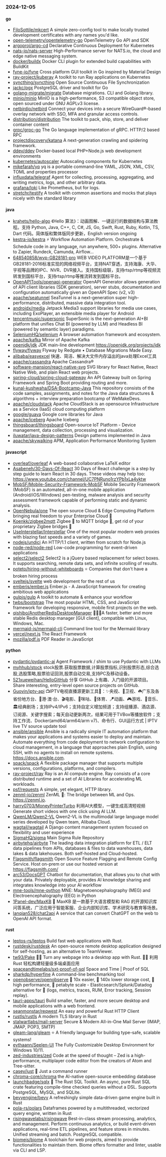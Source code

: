 ### 2024-12-05

#### go
* [FiloSottile/mkcert](https://github.com/FiloSottile/mkcert) A simple zero-config tool to make locally trusted development certificates with any names you'd like.
* [open-telemetry/opentelemetry-go](https://github.com/open-telemetry/opentelemetry-go) OpenTelemetry Go API and SDK
* [argoproj/argo-cd](https://github.com/argoproj/argo-cd) Declarative Continuous Deployment for Kubernetes
* [nats-io/nats-server](https://github.com/nats-io/nats-server) High-Performance server for NATS.io, the cloud and edge native messaging system.
* [docker/buildx](https://github.com/docker/buildx) Docker CLI plugin for extended build capabilities with BuildKit
* [fyne-io/fyne](https://github.com/fyne-io/fyne) Cross platform GUI toolkit in Go inspired by Material Design
* [ray-project/kuberay](https://github.com/ray-project/kuberay) A toolkit to run Ray applications on Kubernetes
* [syncthing/syncthing](https://github.com/syncthing/syncthing) Open Source Continuous File Synchronization
* [jackc/pgx](https://github.com/jackc/pgx) PostgreSQL driver and toolkit for Go
* [golang-migrate/migrate](https://github.com/golang-migrate/migrate) Database migrations. CLI and Golang library.
* [minio/minio](https://github.com/minio/minio) MinIO is a high-performance, S3 compatible object store, open sourced under GNU AGPLv3 license.
* [netbirdio/netbird](https://github.com/netbirdio/netbird) Connect your devices into a secure WireGuard®-based overlay network with SSO, MFA and granular access controls.
* [distribution/distribution](https://github.com/distribution/distribution) The toolkit to pack, ship, store, and deliver container content
* [grpc/grpc-go](https://github.com/grpc/grpc-go) The Go language implementation of gRPC. HTTP/2 based RPC
* [projectdiscovery/katana](https://github.com/projectdiscovery/katana) A next-generation crawling and spidering framework.
* [ddev/ddev](https://github.com/ddev/ddev) Docker-based local PHP+Node.js web development environments
* [kubernetes/autoscaler](https://github.com/kubernetes/autoscaler) Autoscaling components for Kubernetes
* [mikefarah/yq](https://github.com/mikefarah/yq) yq is a portable command-line YAML, JSON, XML, CSV, TOML and properties processor
* [influxdata/telegraf](https://github.com/influxdata/telegraf) Agent for collecting, processing, aggregating, and writing metrics, logs, and other arbitrary data.
* [grafana/loki](https://github.com/grafana/loki) Like Prometheus, but for logs.
* [stretchr/testify](https://github.com/stretchr/testify) A toolkit with common assertions and mocks that plays nicely with the standard library

#### java
* [krahets/hello-algo](https://github.com/krahets/hello-algo) 《Hello 算法》：动画图解、一键运行的数据结构与算法教程。支持 Python, Java, C++, C, C#, JS, Go, Swift, Rust, Ruby, Kotlin, TS, Dart 代码。简体版和繁体版同步更新，English version ongoing
* [kestra-io/kestra](https://github.com/kestra-io/kestra) ⚡ Workflow Automation Platform. Orchestrate & Schedule code in any language, run anywhere, 500+ plugins. Alternative to Zapier, Rundeck, Camunda, Airflow...
* [648540858/wvp-GB28181-pro](https://github.com/648540858/wvp-GB28181-pro) WEB VIDEO PLATFORM是一个基于GB28181-2016标准实现的网络视频平台，支持NAT穿透，支持海康、大华、宇视等品牌的IPC、NVR、DVR接入。支持国标级联，支持rtsp/rtmp等视频流转发到国标平台，支持rtsp/rtmp等推流转发到国标平台。
* [OpenAPITools/openapi-generator](https://github.com/OpenAPITools/openapi-generator) OpenAPI Generator allows generation of API client libraries (SDK generation), server stubs, documentation and configuration automatically given an OpenAPI Spec (v2, v3)
* [apache/seatunnel](https://github.com/apache/seatunnel) SeaTunnel is a next-generation super high-performance, distributed, massive data integration tool.
* [androidx/media](https://github.com/androidx/media) Jetpack Media3 support libraries for media use cases, including ExoPlayer, an extensible media player for Android
* [tencentmusic/supersonic](https://github.com/tencentmusic/supersonic) SuperSonic is the next-generation AI+BI platform that unifies Chat BI (powered by LLM) and Headless BI (powered by semantic layer) paradigms.
* [SeleniumHQ/selenium](https://github.com/SeleniumHQ/selenium) A browser automation framework and ecosystem.
* [apache/kafka](https://github.com/apache/kafka) Mirror of Apache Kafka
* [openjdk/jdk](https://github.com/openjdk/jdk) JDK main-line development https://openjdk.org/projects/jdk
* [flyway/flyway](https://github.com/flyway/flyway) Flyway by Redgate • Database Migrations Made Easy.
* [alibaba/easyexcel](https://github.com/alibaba/easyexcel) 快速、简洁、解决大文件内存溢出的java处理Excel工具
* [apache/cassandra](https://github.com/apache/cassandra) Apache Cassandra®
* [software-mansion/react-native-svg](https://github.com/software-mansion/react-native-svg) SVG library for React Native, React Native Web, and plain React web projects.
* [spring-cloud/spring-cloud-gateway](https://github.com/spring-cloud/spring-cloud-gateway) An API Gateway built on Spring Framework and Spring Boot providing routing and more.
* [kunal-kushwaha/DSA-Bootcamp-Java](https://github.com/kunal-kushwaha/DSA-Bootcamp-Java) This repository consists of the code samples, assignments, and notes for the Java data structures & algorithms + interview preparation bootcamp of WeMakeDevs.
* [apache/cloudstack](https://github.com/apache/cloudstack) Apache CloudStack is an opensource Infrastructure as a Service (IaaS) cloud computing platform
* [google/guava](https://github.com/google/guava) Google core libraries for Java
* [apache/iceberg](https://github.com/apache/iceberg) Apache Iceberg
* [thingsboard/thingsboard](https://github.com/thingsboard/thingsboard) Open-source IoT Platform - Device management, data collection, processing and visualization.
* [iluwatar/java-design-patterns](https://github.com/iluwatar/java-design-patterns) Design patterns implemented in Java
* [apache/skywalking](https://github.com/apache/skywalking) APM, Application Performance Monitoring System

#### javascript
* [overleaf/overleaf](https://github.com/overleaf/overleaf) A web-based collaborative LaTeX editor
* [Asabeneh/30-Days-Of-React](https://github.com/Asabeneh/30-Days-Of-React) 30 Days of React challenge is a step by step guide to learn React in 30 days. These videos may help too: https://www.youtube.com/channel/UC7PNRuno1rzYPb1xLa4yktw
* [MobSF/Mobile-Security-Framework-MobSF](https://github.com/MobSF/Mobile-Security-Framework-MobSF) Mobile Security Framework (MobSF) is an automated, all-in-one mobile application (Android/iOS/Windows) pen-testing, malware analysis and security assessment framework capable of performing static and dynamic analysis.
* [OpenNebula/one](https://github.com/OpenNebula/one) The open source Cloud & Edge Computing Platform bringing real freedom to your Enterprise Cloud 🚀
* [Koenkk/zigbee2mqtt](https://github.com/Koenkk/zigbee2mqtt) Zigbee 🐝 to MQTT bridge 🌉, get rid of your proprietary Zigbee bridges 🔨
* [UseInterstellar/Interstellar](https://github.com/UseInterstellar/Interstellar) One of the most popular modern web proxies with blazing fast speeds and a variety of games.
* [nodejs/undici](https://github.com/nodejs/undici) An HTTP/1.1 client, written from scratch for Node.js
* [node-red/node-red](https://github.com/node-red/node-red) Low-code programming for event-driven applications
* [select2/select2](https://github.com/select2/select2) Select2 is a jQuery based replacement for select boxes. It supports searching, remote data sets, and infinite scrolling of results.
* [poteto/hiring-without-whiteboards](https://github.com/poteto/hiring-without-whiteboards) ⭐️ Companies that don't have a broken hiring process
* [sveltejs/svelte](https://github.com/sveltejs/svelte) web development for the rest of us
* [emberjs/ember.js](https://github.com/emberjs/ember.js) Ember.js - A JavaScript framework for creating ambitious web applications
* [gulpjs/gulp](https://github.com/gulpjs/gulp) A toolkit to automate & enhance your workflow
* [twbs/bootstrap](https://github.com/twbs/bootstrap) The most popular HTML, CSS, and JavaScript framework for developing responsive, mobile first projects on the web.
* [qishibo/AnotherRedisDesktopManager](https://github.com/qishibo/AnotherRedisDesktopManager) 🚀🚀🚀A faster, better and more stable Redis desktop manager [GUI client], compatible with Linux, Windows, Mac.
* [mermaid-js/mermaid-cli](https://github.com/mermaid-js/mermaid-cli) Command line tool for the Mermaid library
* [vercel/next.js](https://github.com/vercel/next.js) The React Framework
* [mozilla/pdf.js](https://github.com/mozilla/pdf.js) PDF Reader in JavaScript

#### python
* [pydantic/pydantic-ai](https://github.com/pydantic/pydantic-ai) Agent Framework / shim to use Pydantic with LLMs
* [myhhub/stock](https://github.com/myhhub/stock) stock股票.获取股票数据,计算股票指标,识别股票形态,综合选股,选股策略,股票验证回测,股票自动交易,支持PC及移动设备。
* [521xueweihan/HelloGitHub](https://github.com/521xueweihan/HelloGitHub) 分享 GitHub 上有趣、入门级的开源项目。Share interesting, entry-level open source projects on GitHub.
* [Guovin/iptv-api](https://github.com/Guovin/iptv-api) 📺IPTV电视直播源更新工具🚀：✨央视、📡卫视、☘️广东及各省份地方台、🌊港·澳·台、🎬电影、🎥咪咕、🏀体育、🪁动画、🎮游戏、🎵音乐、🏛经典剧场；支持IPv4/IPv6；支持自定义增加频道；支持组播源、酒店源、订阅源、关键字搜索；每天自动更新两次，结果可用于TVBox等播放软件；支持工作流、Docker(amd64/arm64/arm v7)、命令行、GUI运行方式 | IPTV live TV source update tool
* [ansible/ansible](https://github.com/ansible/ansible) Ansible is a radically simple IT automation platform that makes your applications and systems easier to deploy and maintain. Automate everything from code deployment to network configuration to cloud management, in a language that approaches plain English, using SSH, with no agents to install on remote systems. https://docs.ansible.com.
* [spack/spack](https://github.com/spack/spack) A flexible package manager that supports multiple versions, configurations, platforms, and compilers.
* [ray-project/ray](https://github.com/ray-project/ray) Ray is an AI compute engine. Ray consists of a core distributed runtime and a set of AI Libraries for accelerating ML workloads.
* [psf/requests](https://github.com/psf/requests) A simple, yet elegant, HTTP library.
* [zenml-io/zenml](https://github.com/zenml-io/zenml) ZenML 🙏: The bridge between ML and Ops. https://zenml.io.
* [harry0703/MoneyPrinterTurbo](https://github.com/harry0703/MoneyPrinterTurbo) 利用AI大模型，一键生成高清短视频 Generate short videos with one click using AI LLM.
* [QwenLM/Qwen2-VL](https://github.com/QwenLM/Qwen2-VL) Qwen2-VL is the multimodal large language model series developed by Qwen team, Alibaba Cloud.
* [wagtail/wagtail](https://github.com/wagtail/wagtail) A Django content management system focused on flexibility and user experience
* [SigmaHQ/sigma](https://github.com/SigmaHQ/sigma) Main Sigma Rule Repository
* [airbytehq/airbyte](https://github.com/airbytehq/airbyte) The leading data integration platform for ETL / ELT data pipelines from APIs, databases & files to data warehouses, data lakes & data lakehouses. Both self-hosted and Cloud-hosted.
* [Flagsmith/flagsmith](https://github.com/Flagsmith/flagsmith) Open Source Feature Flagging and Remote Config Service. Host on-prem or use our hosted version at https://flagsmith.com/
* [arc53/DocsGPT](https://github.com/arc53/DocsGPT) Chatbot for documentation, that allows you to chat with your data. Privately deployable, provides AI knowledge sharing and integrates knowledge into your AI workflow
* [mne-tools/mne-python](https://github.com/mne-tools/mne-python) MNE: Magnetoencephalography (MEG) and Electroencephalography (EEG) in Python
* [1Panel-dev/MaxKB](https://github.com/1Panel-dev/MaxKB) 🚀 MaxKB 是一款基于大语言模型和 RAG 的开源知识库问答系统，广泛应用于智能客服、企业内部知识库、学术研究与教育等场景。
* [lanqian528/chat2api](https://github.com/lanqian528/chat2api) A service that can convert ChatGPT on the web to OpenAI API format.

#### rust
* [leptos-rs/leptos](https://github.com/leptos-rs/leptos) Build fast web applications with Rust.
* [rustdesk/rustdesk](https://github.com/rustdesk/rustdesk) An open-source remote desktop application designed for self-hosting, as an alternative to TeamViewer.
* [tw93/Pake](https://github.com/tw93/Pake) 🤱🏻 Turn any webpage into a desktop app with Rust. 🤱🏻 利用 Rust 轻松构建轻量级多端桌面应用
* [spaceandtimelabs/sxt-proof-of-sql](https://github.com/spaceandtimelabs/sxt-proof-of-sql) Space and Time | Proof of SQL
* [sharkdp/hyperfine](https://github.com/sharkdp/hyperfine) A command-line benchmarking tool
* [openobserve/openobserve](https://github.com/openobserve/openobserve) 🚀 10x easier, 🚀 140x lower storage cost, 🚀 high performance, 🚀 petabyte scale - Elasticsearch/Splunk/Datadog alternative for 🚀 (logs, metrics, traces, RUM, Error tracking, Session replay).
* [tauri-apps/tauri](https://github.com/tauri-apps/tauri) Build smaller, faster, and more secure desktop and mobile applications with a web frontend.
* [seanmonstar/reqwest](https://github.com/seanmonstar/reqwest) An easy and powerful Rust HTTP Client
* [rustls/rustls](https://github.com/rustls/rustls) A modern TLS library in Rust
* [stalwartlabs/mail-server](https://github.com/stalwartlabs/mail-server) Secure & Modern All-in-One Mail Server (IMAP, JMAP, POP3, SMTP)
* [gleam-lang/gleam](https://github.com/gleam-lang/gleam) ⭐️ A friendly language for building type-safe, scalable systems!
* [eythaann/Seelen-UI](https://github.com/eythaann/Seelen-UI) The Fully Customizable Desktop Environment for Windows 10/11.
* [zed-industries/zed](https://github.com/zed-industries/zed) Code at the speed of thought – Zed is a high-performance, multiplayer code editor from the creators of Atom and Tree-sitter.
* [casey/just](https://github.com/casey/just) 🤖 Just a command runner
* [chroma-core/chroma](https://github.com/chroma-core/chroma) the AI-native open-source embedding database
* [launchbadge/sqlx](https://github.com/launchbadge/sqlx) 🧰 The Rust SQL Toolkit. An async, pure Rust SQL crate featuring compile-time checked queries without a DSL. Supports PostgreSQL, MySQL, and SQLite.
* [bevyengine/bevy](https://github.com/bevyengine/bevy) A refreshingly simple data-driven game engine built in Rust
* [pola-rs/polars](https://github.com/pola-rs/polars) Dataframes powered by a multithreaded, vectorized query engine, written in Rust
* [risingwavelabs/risingwave](https://github.com/risingwavelabs/risingwave) Best-in-class stream processing, analytics, and management. Perform continuous analytics, or build event-driven applications, real-time ETL pipelines, and feature stores in minutes. Unified streaming and batch. PostgreSQL compatible.
* [biomejs/biome](https://github.com/biomejs/biome) A toolchain for web projects, aimed to provide functionalities to maintain them. Biome offers formatter and linter, usable via CLI and LSP.
